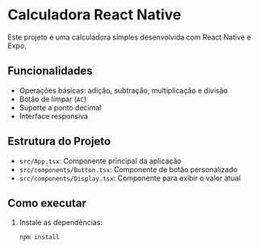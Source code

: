 # Calculadora React Native

Este projeto é uma calculadora simples desenvolvida com React Native e Expo.

## Funcionalidades

- Operações básicas: adição, subtração, multiplicação e divisão
- Botão de limpar (`AC`)
- Suporte a ponto decimal
- Interface responsiva

## Estrutura do Projeto

- `src/App.tsx`: Componente principal da aplicação
- `src/components/Button.tsx`: Componente de botão personalizado
- `src/components/Display.tsx`: Componente para exibir o valor atual

## Como executar

1. Instale as dependências:
   ```sh
   npm install
